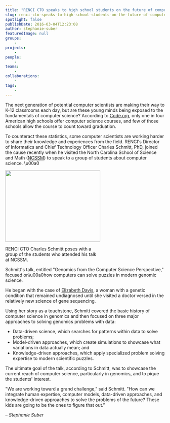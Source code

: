 ```yaml
---
title: "RENCI CTO speaks to high school students on the future of computer science"
slug: renci-cto-speaks-to-high-school-students-on-the-future-of-computer-science
spotlight: false
publishDate: 2016-03-04T12:23:08
author: stephanie-suber
featuredImage: null
groups:
    - 
projects:
    - 
people:
    - 
teams: 
    - 
collaborations:
    - 
tags:
    - 
---
```

<p>The next generation of potential computer scientists are making their way to K-12 classrooms each day, but are these young minds being exposed to the fundamentals of computer science? According to <a href="https://code.org/promote" target="_blank">Code.org</a>, only one in four American high schools offer computer science courses, and few of those schools allow the course to count toward graduation.</p>
<p>To counteract these statistics, some computer scientists are working harder to share their knowledge and experiences from the field. RENCI's Director of Informatics and Chief Technology Officer Charles Schmitt, PhD, joined the cause recently when he visited the North Carolina School of Science and Math (<a href="http://www.ncssm.edu/" target="_blank">NCSSM</a>) to speak to a group of students about computer science. \u00a0<!--more--></p>
<div id="attachment_15357" class="wp-caption alignright" style="width: 300px"><a href="http://renci.org/wp-content/uploads/2016/03/Charles_NCSSM.jpeg"  rel="attachment wp-att-15357" rel="lightbox[roadtrip]"><img class="wp-image-15357 size-medium" src="http://renci.org/wp-content/uploads/2016/03/Charles_NCSSM-300x225.jpeg" alt="" width="300" height="225" srcset="https://renci.org/wp-content/uploads/2016/03/Charles_NCSSM-300x225.jpeg 300w, https://renci.org/wp-content/uploads/2016/03/Charles_NCSSM.jpeg 640w" sizes="(max-width: 300px) 100vw, 300px" /></a></p>
<p class="wp-caption-text">RENCI CTO Charles Schmitt poses with a group of the students who attended his talk at NCSSM.</p>
</div>
<p>Schmitt's talk, entitled "Genomics from the Computer Science Perspective," focused on\u00a0how computers can solve puzzles in modern genomic science.</p>
<p>He began with the case of <a href="http://www.cosmopolitan.com/health-fitness/advice/a5743/mystery-diagnosis-paralyzed/" target="_blank">Elizabeth Davis</a>, a woman with a genetic condition that remained undiagnosed until she visited a doctor versed in the relatively new science of gene sequencing.</p>
<p>Using her story as a touchstone, Schmitt covered the basic history of computer science in genomics and then focused on three major approaches to solving genomics problems with data:</p>
<ul>
<li>Data-driven science, which searches for patterns within data to solve problems;</li>
<li>Model-driven approaches, which create simulations to showcase what variations in data actually mean; and</li>
<li>Knowledge-driven approaches, which apply specialized problem solving expertise to modern scientific puzzles.</li>
</ul>
<p>The ultimate goal of the talk, according to Schmitt, was to showcase the current reach of computer science, particularly in genomics, and to pique the students' interest.</p>
<p>"We are working toward a grand challenge," said Schmitt. "How can we integrate human expertise, computer models, data-driven approaches, and knowledge-driven approaches to solve the problems of the future? These kids are going to be the ones to figure that out.&#8221;</p>
<p><em>&#8211; Stephanie Suber</em></p>
<!-- AddThis Advanced Settings generic via filter on the_content --><!-- AddThis Share Buttons generic via filter on the_content -->
